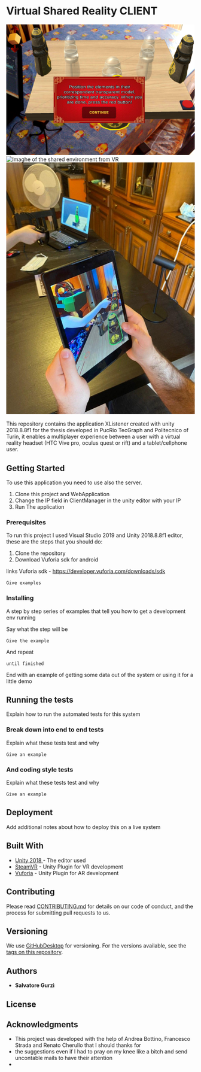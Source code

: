# Virtual Shared Reality CLIENT
![Image of the shared environment from AR](Images/FirstLevel_AR.png)
![Imaghe of the shared environment from VR ](Images/FirstLevel_VR.jpg)
![Image of the two users working together](Images/SharedViewFromTablet.jpg)

This repository contains the application XListener created with unity 2018.8.8f1 for the thesis developed in PucRio TecGraph and Politecnico of Turin, it enables a multiplayer experience between a user with a virtual reality headset (HTC Vive pro, oculus quest or rift) and a tablet/cellphone user.
## Getting Started
To use this application you need to use also the server. 
1. Clone this project and WebApplication
2. Change the IP field in ClientManager in the unity editor with your IP
3. Run The application
### Prerequisites
To run this project I used Visual Studio 2019 and Unity 2018.8.8f1 editor, these are the steps that you should do:

1. Clone the repository
2. Download Vuforia sdk for android 


links
Vuforia sdk - https://developer.vuforia.com/downloads/sdk 
```
Give examples
```

### Installing

A step by step series of examples that tell you how to get a development env running

Say what the step will be

```
Give the example
```

And repeat

```
until finished
```

End with an example of getting some data out of the system or using it for a little demo

## Running the tests

Explain how to run the automated tests for this system

### Break down into end to end tests

Explain what these tests test and why

```
Give an example
```

### And coding style tests

Explain what these tests test and why

```
Give an example
```

## Deployment

Add additional notes about how to deploy this on a live system

## Built With

* [Unity 2018 ](https://unity3d.com/unity/whats-new/2018.4.8) - The editor used
* [SteamVR](https://maven.apache.org/) - Unity Plugin for VR development
* [Vuforia](https://rometools.github.io/rome/) - Unity Plugin for AR development

## Contributing

Please read [CONTRIBUTING.md](https://gist.github.com/PurpleBooth/b24679402957c63ec426) for details on our code of conduct, and the process for submitting pull requests to us.

## Versioning

We use [GitHubDesktop](http://semver.org/) for versioning. For the versions available, see the [tags on this repository](https://github.com/your/project/tags). 

## Authors

* **Salvatore Gurzì** 



## License



## Acknowledgments

* This project was developed with the help of Andrea Bottino, Francesco Strada and Renato Cherullo that I should thanks for
* the suggestions even if I had to pray on my knee like a bitch and send uncontable mails to have their attention
* 


